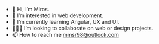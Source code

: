 - 👋 Hi, I’m Miros.
- 👀 I’m interested in web development.
- 🌱 I’m currently learning Angular, UX and UI.
- 👩🏻‍💻 I’m looking to collaborate on web or design projects.
- 📫 How to reach me mmsr98@outlook.com

<!---
MMirosSR/MMirosSR is a ✨ special ✨ repository because its `README.md` (this file) appears on your GitHub profile.
You can click the Preview link to take a look at your changes.
--->
